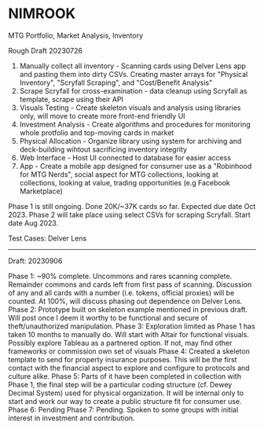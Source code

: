 # NIMROOK
MTG Portfolio, Market Analysis, Inventory

Rough Draft 20230726

1. Manually collect all inventory - Scanning cards using Delver Lens app and pasting them into dirty CSVs. Creating master arrays for "Physical Inventory", "Scryfall Scraping", and "Cost/Benefit Analysis"
2. Scrape Scryfall for cross-examination - data cleanup using Scryfall as template, scrape using their API
3. Visuals Testing  - Create skeleton visuals and analysis using libraries only, will move to create more front-end friendly UI
4. Investment Analysis - Create algorithms and procedures for monitoring whole protfolio and top-moving cards in market
5. Physical Allocation - Organize library using system for archiving and deck-building wihtout sacrificing inventory integrity
6. Web Interface - Host UI connected to database for easier access
7. App - Create a mobile app designed for consumer use as a "Robinhood for MTG Nerds", social aspect for MTG collections, looking at collections, looking at value, trading opportunities (e.g Facebook Marketplace)

 Phase 1 is still ongoing. Done 20K/~37K cards so far. Expected due date Oct 2023.
 Phase 2 will take place using select CSVs for scraping Scryfall. Start date Aug 2023. 

Test Cases: Delver Lens

------------------------------------------------------------------------------------------------

Draft: 20230906

Phase 1: ~90% complete. Uncommons and rares scanning complete. Remainder commons and cards left from first pass of scanning. Discussion of any and all cards with a number (i.e. tokens, official proxies) will be counted. At 100%, will discuss phasing out dependence on Delver Lens.
Phase 2: Prototype built on skeleton example mentioned in previous draft. Will post once I deem it worthy to be functional and secure of theft/unauthorized manipulation.
Phase 3: Exploration limited as Phase 1 has taken 10 months to manually do. Will start with Altair for functional visuals. Possibly explore Tableau as a partnered option. If not, may find other frameworks or commission own set of visuals
Phase 4: Created a skeleton template to send for property insurance purposes. This will be the first contact with the financial aspect to explore and configure to protocols and culture alike.
Phase 5: Parts of it have been completed in collection with Phase 1, the final step will be a particular coding structure (cf. Dewey Decimal System) used for physical organization. It will be internal only to start and work our way to create a public structure fit for consumer use.
Phase 6: Pending
Phase 7: Pending. Spoken to some groups with initial interest in investment and contribution.
